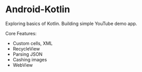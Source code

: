 # Android-Kotlin

Exploring basics of Kotlin.
Building simple YouTube demo app.

Core Features:
- Custom cells, XML
- RecycleView
- Parsing JSON
- Cashing images
- WebView
